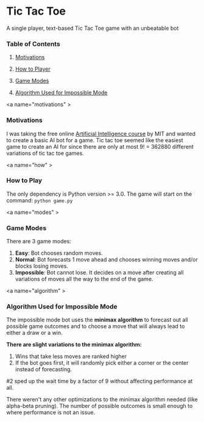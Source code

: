 # Tic Tac Toe
A single player, text-based Tic Tac Toe game with an unbeatable bot 

### Table of Contents

1. [Motivations](#motivations)

2. [How to Player](#how)

3. [Game Modes](#modes)

4. [Algorithm Used for Impossible Mode](#algorithm)

<a name="motivations" \>
###  Motivations
I was taking the free online <a href="http://ocw.mit.edu/courses/electrical-engineering-and-computer-science/6-034-artificial-intelligence-fall-2010/index.htm">Artificial Intelligence course</a> by MIT
and wanted to create a basic AI bot for a game. Tic tac toe seemed like the easiest game to create an AI for since
there are only at most 9! = 362880 different variations of tic tac toe games.

<a name="how" \>
###  How to Play
The only dependency is Python version >= 3.0. The game will start on the command: `python game.py`

<a name="modes" \>
###  Game Modes
There are 3 game modes:

1. **Easy**:       Bot chooses random moves.
2. **Normal**:     Bot forecasts 1 move ahead and chooses winning moves and/or blocks losing moves.
3. **Impossible**: Bot cannot lose. It decides on a move after creating all variations of moves all the way to 
               the end of the game.

<a name="algorithm" \>
###  Algorithm Used for Impossible Mode
The impossible mode bot uses the **minimax algorithm** to forecast out all possible game outcomes and to choose a move
that will always lead to either a draw or a win.

**There are slight variations to the minimax algorithm:**

1. Wins that take less moves are ranked higher
2. If the bot goes first, it will randomly pick either a corner or the center instead of forecasting.

\#2 sped up the wait time by a factor of 9 without affecting performance at all. 

There weren't any other optimizations to the minimax algorithm needed (like alpha-beta pruning). The 
number of possible outcomes is small enough to where performance is not an issue. 

